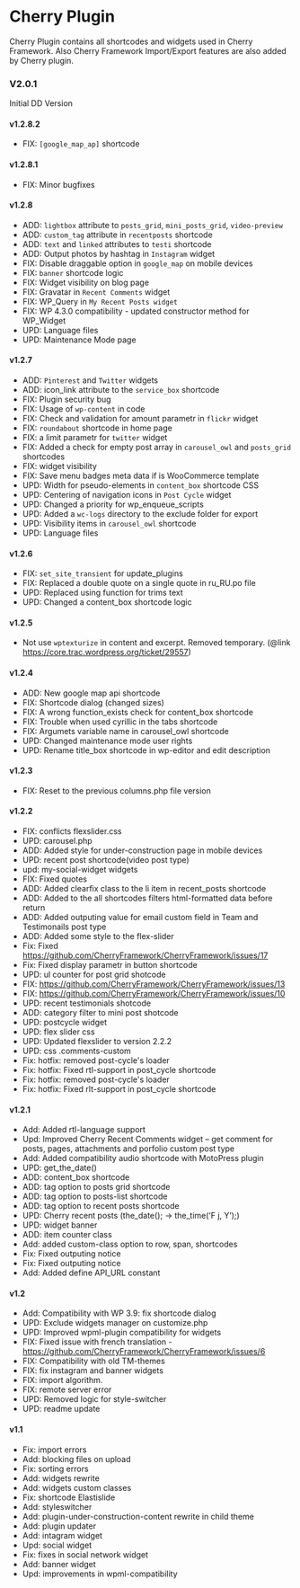 Cherry Plugin
=============

Cherry Plugin contains all shortcodes and widgets used in Cherry Framework. Also Cherry Framework Import/Export features are also added by Cherry plugin.

### V2.0.1 ##

Initial DD Version

#### v1.2.8.2 ####

* FIX: `[google_map_ap]` shortcode

#### v1.2.8.1 ####

* FIX: Minor bugfixes

#### v1.2.8 ####

* ADD: `lightbox` attribute to `posts_grid`, `mini_posts_grid`, `video-preview`
* ADD: `custom_tag` attribute in `recentposts` shortcode
* ADD: `text` and `linked` attributes to `testi` shortcode
* ADD: Output photos by hashtag in `Instagram` widget
* FIX: Disable draggable option in `google_map` on mobile devices
* FIX: `banner` shortcode logic
* FIX: Widget visibility on blog page
* FIX: Gravatar in `Recent Comments` widget
* FIX: WP_Query in `My Recent Posts widget`
* FIX: WP 4.3.0 compatibility - updated constructor method for WP_Widget
* UPD: Language files
* UPD: Maintenance Mode page

#### v1.2.7 ####

* ADD: `Pinterest` and `Twitter` widgets
* ADD: icon_link attribute to the `service_box` shortcode
* FIX: Plugin security bug
* FIX: Usage of `wp-content` in code
* FIX: Check and validation for amount parametr in `flickr` widget
* FIX: `roundabout` shortcode in home page
* FIX: a limit parametr for `twitter` widget
* FIX: Added a check for empty post array in `carousel_owl` and `posts_grid` shortcodes
* FIX: widget visibility
* FIX: Save menu badges meta data if is WooCommerce template
* UPD: Width for pseudo-elements in `content_box` shortcode CSS
* UPD: Centering of navigation icons in `Post Cycle` widget
* UPD: Changed a priority for wp_enqueue_scripts
* UPD: Added a `wc-logs` directory to the exclude folder for export
* UPD: Visibility items in `carousel_owl` shortcode
* UPD: Language files


#### v1.2.6 ####

* FIX: `set_site_transient` for update_plugins
* FIX: Replaced a double quote on a single quote in ru_RU.po file
* UPD: Replaced using function for trims text
* UPD: Changed a content_box shortcode logic


#### v1.2.5 ####

* Not use `wptexturize` in content and excerpt. Removed temporary. (@link  https://core.trac.wordpress.org/ticket/29557)


#### v1.2.4 ####

* ADD: New google map api shortcode
* FIX: Shortcode dialog (changed sizes)
* FIX: A wrong function_exists check for content_box shortcode
* FIX: Trouble when used сyrillic in the tabs shortcode
* FIX: Argumets variable name in carousel_owl shortcode
* UPD: Changed maintenance mode user rights
* UPD: Rename title_box shortcode in wp-editor and edit description


#### v1.2.3 ####

* FIX: Reset to the previous columns.php file version


#### v1.2.2 ####

* FIX: conflicts flexslider.css
* UPD: carousel.php
* ADD: Added style for under-construction page in mobile devices
* UPD: recent post shortcode(video post type)
* upd: my-social-widget widgets
* FIX: Fixed quotes
* ADD: Added clearfix class to the li item in recent_posts shortcode
* ADD: Added to the all shortcodes filters html-formatted data before return
* ADD: Added outputing value for email custom field in Team and Testimonails post type
* ADD: Added some style to the flex-slider
* Fix: Fixed https://github.com/CherryFramework/CherryFramework/issues/17
* Fix: Fixed display parametr in button shortcode
* UPD: ul counter for post grid shotcode
* FIX: https://github.com/CherryFramework/CherryFramework/issues/13
* FIX: https://github.com/CherryFramework/CherryFramework/issues/10
* UPD: recent testimonials shotcode
* ADD: category filter to mini post shotcode
* UPD: postcycle widget
* UPD: flex slider css
* UPD: Updated flexslider to version 2.2.2
* UPD: css .comments-custom
* Fix: hotfix: removed post-cycle's loader
* Fix: hotfix: Fixed rtl-support in post_cycle shortcode
* Fix: hotfix: removed post-cycle's loader
* Fix: hotfix: Fixed rlt-support in post_cycle shortcode


#### v1.2.1 ####

* Add: Added rtl-language support
* Upd: Improved Cherry Recent Comments widget – get comment for posts, pages, attachments and porfolio custom post type
* Add: Added compatibility audio shortcode with MotoPress plugin
* UPD: get_the_date()
* ADD: content_box shortcode
* ADD: tag option to posts grid shortcode
* ADD: tag option to posts-list shortcode
* ADD: tag option to recent posts shortcode
* UPD: Cherry recent posts (the_date(); -> the_time(‘F j, Y’);)
* UPD: widget banner
* ADD: item counter class
* Add: added custom-class option to row, span, shortcodes
* Fix: Fixed outputing notice
* Fix: Fixed outputing notice
* Add: Added define API_URL constant


#### v1.2 ####

* Add: Compatibility with WP 3.9: fix shortcode dialog
* UPD: Exclude widgets manager on customize.php
* UPD: Improved wpml-plugin compatibility for widgets
* FIX: Fixed issue with french translation - https://github.com/CherryFramework/CherryFramework/issues/6
* FIX: Compatibility with old TM-themes
* FIX: fix instagram and banner widgets
* FIX: import algorithm.
* FIX: remote server error
* UPD: Removed logic for style-switcher
* UPD: readme update


#### v1.1 ####

* Fix: import errors
* Add: blocking files on upload
* Fix: sorting errors
* Add: widgets rewrite
* Add: widgets custom classes
* Fix: shortcode Elastislide
* Add: styleswitcher
* Add: plugin-under-construction-content rewrite in child theme
* Add: plugin updater
* Add: intagram widget
* Upd: social widget
* Fix: fixes in social network widget
* Add: banner widget
* Upd: improvements in wpml-compatibility
